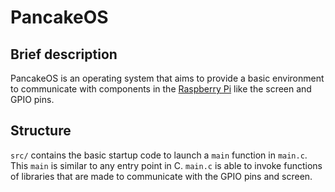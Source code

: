 # PancakeOS #

## Brief description ##

PancakeOS is an operating system that aims to provide a basic environment to communicate with components in the [Raspberry Pi](http://www.raspberrypi.org) like the screen and GPIO pins.


## Structure ##

`src/` contains the basic startup code to launch a `main` function in `main.c`. This `main` is similar to any entry point in C. `main.c` is able to invoke functions of libraries that are made to communicate with the GPIO pins and screen.
